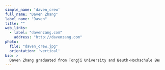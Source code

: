 ```yaml
---
simple_name: 'daven_crew'
full_name: "Daven Zhang"
label_name: "Daven"
title: ""
web_links:
  - label: "davenzang.com"
    address: "http://davenzang.com"
photo:
  file: "daven_crew.jpg"
  orientation: 'vertical'
bio: >
  Daven Zhang graduated from Tongji University and Beuth-Hochschule Berlin with degrees in architecture and building engineering. He is the founder of Shanghai Yuan Yun Art & Design Studio, the art director of Bronze music festival and, most recently, founder of the fashion brand DAVENZHANG. Through the brand DAVENZANG, which merges eastern and western elements to create an avant-garde androgynous clothing line, Zhang hopes to support a balanced and sophisticated sense of beauty and love throughout the world.
---
```

